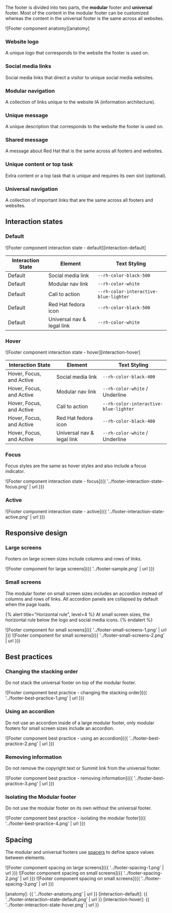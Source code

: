 The footer is divided into two parts, the **modular** footer and **universal** 
footer. Most of the content in the modular footer can be customized whereas the 
content in the universal footer is the same across all websites.

![Footer component anatomy][anatomy]

### Website logo

A unique logo that corresponds to the website the footer is used on.

### Social media links

Social media links that direct a visitor to unique social media websites.

### Modular navigation

A collection of links unique to the website IA (information architecture).

### Unique message

A unique description that corresponds to the website the footer is used on.

### Shared message

A message about Red Hat that is the same across all footers and websites.

### Unique content or top task

Extra content or a top task that is unique and requires its own slot (optional).

### Universal navigation

A collection of important links that are the same across all footers and 
websites.

## Interaction states

### Default

![Footer component interaction state - default][interaction-default]

| Interaction State | Element                    | Text Styling                                         |
| ----------------- | -------------------------- | ---------------------------------------------------- |
| Default           | Social media link          | `--rh-color-black-500`                               |
| Default           | Modular nav link           | `--rh-color-white`                                   |
| Default           | Call to action             | `--rh-color-interactive-blue-lighter`                |
| Default           | Red Hat fedora icon        | `--rh-color-black-500`                               |
| Default           | Universal nav & legal link | `--rh-color-white`                                   |

### Hover

![Footer component interaction state - hover][interaction-hover] 

| Interaction State        | Element                    | Text Styling                           |
| -----------------        | -------------------------  | ------------------------------------   |
| Hover, Focus, and Active | Social media link          | `--rh-color-black-400`                 |
| Hover, Focus, and Active | Modular nav link           | `--rh-color-white` / Underline         |
| Hover, Focus, and Active | Call to action             | `--rh-color-interactive-blue-lighter`  |
| Hover, Focus, and Active | Red Hat fedora icon        | `--rh-color-black-400`                 |
| Hover, Focus, and Active | Universal nav & legal link | `--rh-color-white`  / Underline        |

### Focus

Focus styles are the same as hover styles and also include a focus indicator.

![Footer component interaction state - focus]({{ '../footer-interaction-state-focus.png' | url }})

### Active

![Footer component interaction state - active]({{ '../footer-interaction-state-active.png' | url }})

## Responsive design

### Large screens

Footers on large screen sizes include columns and rows of links.

![Footer component for large screens]({{ '../footer-sample.png' | url }})

### Small screens

The modular footer on small screen sizes includes an accordion instead of 
columns and rows of links. All accordion panels are collapsed by default when 
the page loads.

{% alert title="Horizontal rule", level=4 %}
  At small screen sizes, the horizontal rule below the logo and social media 
  icons.
{% endalert %}

![Footer component for small screens]({{ '../footer-small-screens-1.png' | url }})
![Footer component for small screens]({{ '../footer-small-screens-2.png' | url }})

## Best practices

### Changing the stacking order

Do not stack the universal footer on top of the modular footer.

![Footer component best practice - changing the stacking order]({{ '../footer-best-practice-1.png' | url }})

### Using an accordion

Do not use an accordion inside of a large modular footer, only modular footers 
for small screen sizes include an accordion.

![Footer component best practice - using an accordion]({{ '../footer-best-practice-2.png' | url }})

### Removing information

Do not remove the copyright text or Summit link from the universal footer.

![Footer component best practice - removing information]({{ '../footer-best-practice-3.png' | url }})

### Isolating the Modular footer

Do not use the modular footer on its own without the universal footer.

![Footer component best practice - isolating the modular footer]({{ '../footer-best-practice-4.png' | url }}) 

## Spacing

The modular and universal footers use [spacers](../../foundations/spacing) to 
define space values between elements.

![Footer component spacing on large screens]({{ '../footer-spacing-1.png' | url }})
![Footer component spacing on small screens]({{ '../footer-spacing-2.png' | url }})
![Footer component spacing on small screens]({{ '../footer-spacing-3.png' | url }})

[anatomy]: {{ '../footer-anatomy.png' | url }}
[interaction-default]: {{ '../footer-interaction-state-default.png' | url }}
[interaction-hover]: {{ '../footer-interaction-state-hover.png' | url }}
